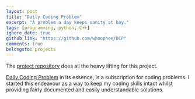 ```yaml
---
layout: post
title: "Daily Coding Problem"
excerpt: "A problem a day keeps sanity at bay."
tags: [programming, python, C++]
ignore_date: true
github_link: "https://github.com/whoophee/DCP"
comments: true
belongsto: projects
---
```

The [project repository](https://github.com/whoophee/DCP) does all the heavy lifting for this project.

[Daily Coding Problem](https://www.dailycodingproblem.com/) in its essence, is a subscription for coding problems. I started this endeavour as a way to keep my coding skills intact whilst providing fairly documented and easily understandable solutions.
